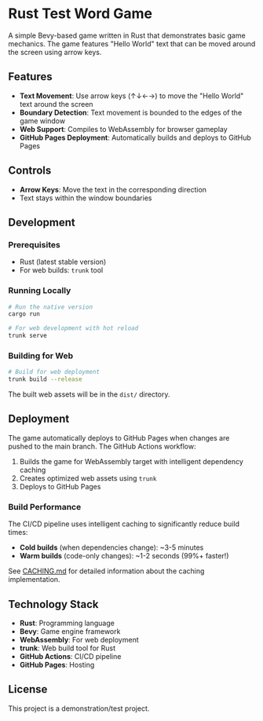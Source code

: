 # Rust Test Word Game

A simple Bevy-based game written in Rust that demonstrates basic game mechanics. The game features "Hello World" text that can be moved around the screen using arrow keys.

## Features

- **Text Movement**: Use arrow keys (↑↓←→) to move the "Hello World" text around the screen
- **Boundary Detection**: Text movement is bounded to the edges of the game window
- **Web Support**: Compiles to WebAssembly for browser gameplay
- **GitHub Pages Deployment**: Automatically builds and deploys to GitHub Pages

## Controls

- **Arrow Keys**: Move the text in the corresponding direction
- Text stays within the window boundaries

## Development

### Prerequisites

- Rust (latest stable version)
- For web builds: `trunk` tool

### Running Locally

```bash
# Run the native version
cargo run

# For web development with hot reload
trunk serve
```

### Building for Web

```bash
# Build for web deployment
trunk build --release
```

The built web assets will be in the `dist/` directory.

## Deployment

The game automatically deploys to GitHub Pages when changes are pushed to the main branch. The GitHub Actions workflow:

1. Builds the game for WebAssembly target with intelligent dependency caching
2. Creates optimized web assets using `trunk`
3. Deploys to GitHub Pages

### Build Performance
The CI/CD pipeline uses intelligent caching to significantly reduce build times:
- **Cold builds** (when dependencies change): ~3-5 minutes
- **Warm builds** (code-only changes): ~1-2 seconds (99%+ faster!)

See [CACHING.md](CACHING.md) for detailed information about the caching implementation.

## Technology Stack

- **Rust**: Programming language
- **Bevy**: Game engine framework
- **WebAssembly**: For web deployment
- **trunk**: Web build tool for Rust
- **GitHub Actions**: CI/CD pipeline
- **GitHub Pages**: Hosting

## License

This project is a demonstration/test project.